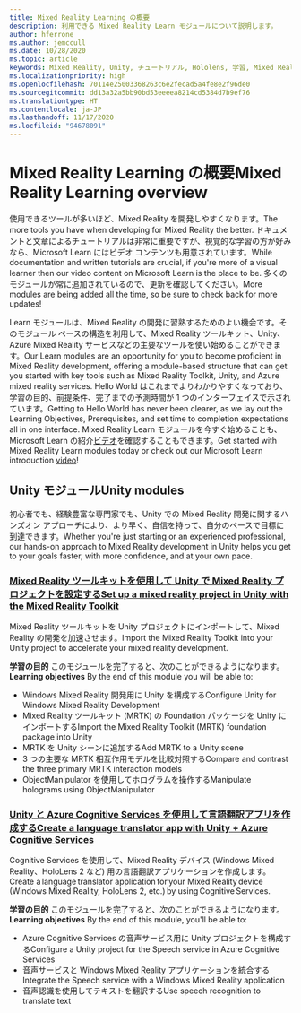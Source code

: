 ```yaml
---
title: Mixed Reality Learning の概要
description: 利用できる Mixed Reality Learn モジュールについて説明します。
author: hferrone
ms.author: jemccull
ms.date: 10/28/2020
ms.topic: article
keywords: Mixed Reality, Unity, チュートリアル, Hololens, 学習, Mixed Reality ヘッドセット, Windows Mixed Reality ヘッドセット, 仮想現実ヘッドセット, 仮想現実とは, 拡張現実とは, MRTK, Mixed Reality Toolkit, 言語翻訳, Azure, Azure Cognitive Services
ms.localizationpriority: high
ms.openlocfilehash: 70114e25003368263c6e2fecad5a4fe8e2f96de0
ms.sourcegitcommit: dd13a32a5bb90bd53eeeea8214cd5384d7b9ef76
ms.translationtype: HT
ms.contentlocale: ja-JP
ms.lasthandoff: 11/17/2020
ms.locfileid: "94678091"
---
```

# <a name="mixed-reality-learning-overview"></a><span data-ttu-id="fe0ee-104">Mixed Reality Learning の概要</span><span class="sxs-lookup"><span data-stu-id="fe0ee-104">Mixed Reality Learning overview</span></span>

<span data-ttu-id="fe0ee-105">使用できるツールが多いほど、Mixed Reality を開発しやすくなります。</span><span class="sxs-lookup"><span data-stu-id="fe0ee-105">The more tools you have when developing for Mixed Reality the better.</span></span> <span data-ttu-id="fe0ee-106">ドキュメントと文章によるチュートリアルは非常に重要ですが、視覚的な学習の方が好みなら、Microsoft Learn にはビデオ コンテンツも用意されています。</span><span class="sxs-lookup"><span data-stu-id="fe0ee-106">While documentation and written tutorials are crucial, if you're more of a visual learner then our video content on Microsoft Learn is the place to be.</span></span> <span data-ttu-id="fe0ee-107">多くのモジュールが常に追加されているので、更新を確認してください。</span><span class="sxs-lookup"><span data-stu-id="fe0ee-107">More modules are being added all the time, so be sure to check back for more updates!</span></span>

<span data-ttu-id="fe0ee-108">Learn モジュールは、Mixed Reality の開発に習熟するためのよい機会です。そのモジュール ベースの構造を利用して、Mixed Reality ツールキット、Unity、Azure Mixed Reality サービスなどの主要なツールを使い始めることができます。</span><span class="sxs-lookup"><span data-stu-id="fe0ee-108">Our Learn modules are an opportunity for you to become proficient in Mixed Reality development, offering a module-based structure that can get you started with key tools such as Mixed Reality Toolkit, Unity, and Azure mixed reality services.</span></span> <span data-ttu-id="fe0ee-109">Hello World はこれまでよりわかりやすくなっており、学習の目的、前提条件、完了までの予測時間が 1 つのインターフェイスで示されています。</span><span class="sxs-lookup"><span data-stu-id="fe0ee-109">Getting to Hello World has never been clearer, as we lay out the Learning Objectives, Prerequisites, and set time to completion expectations all in one interface.</span></span> <span data-ttu-id="fe0ee-110">Mixed Reality Learn モジュールを今すぐ始めることも、Microsoft Learn の紹介[ビデオ](https://channel9.msdn.com/Blogs/One-Dev-Minute/What-is-Microsoft-Learn)を確認することもできます。</span><span class="sxs-lookup"><span data-stu-id="fe0ee-110">Get started with Mixed Reality Learn modules today or check out our Microsoft Learn introduction [video](https://channel9.msdn.com/Blogs/One-Dev-Minute/What-is-Microsoft-Learn)!</span></span>

## <a name="unity-modules"></a><span data-ttu-id="fe0ee-111">Unity モジュール</span><span class="sxs-lookup"><span data-stu-id="fe0ee-111">Unity modules</span></span>

<span data-ttu-id="fe0ee-112">初心者でも、経験豊富な専門家でも、Unity での Mixed Reality 開発に関するハンズオン アプローチにより、より早く、自信を持って、自分のペースで目標に到達できます。</span><span class="sxs-lookup"><span data-stu-id="fe0ee-112">Whether you're just starting or an experienced professional, our hands-on approach to Mixed Reality development in Unity helps you get to your goals faster, with more confidence, and at your own pace.</span></span>

### <a name="set-up-a-mixed-reality-project-in-unity-with-the-mixed-reality-toolkit"></a>[<span data-ttu-id="fe0ee-113">Mixed Reality ツールキットを使用して Unity で Mixed Reality プロジェクトを設定する</span><span class="sxs-lookup"><span data-stu-id="fe0ee-113">Set up a mixed reality project in Unity with the Mixed Reality Toolkit</span></span>](https://docs.microsoft.com/learn/modules/mixed-reality-toolkit-project-unity/)

<span data-ttu-id="fe0ee-114">Mixed Reality ツールキットを Unity プロジェクトにインポートして、Mixed Reality の開発を加速させます。</span><span class="sxs-lookup"><span data-stu-id="fe0ee-114">Import the Mixed Reality Toolkit into your Unity project to accelerate your mixed reality development.</span></span>

<span data-ttu-id="fe0ee-115">**学習の目的** このモジュールを完了すると、次のことができるようになります。</span><span class="sxs-lookup"><span data-stu-id="fe0ee-115">**Learning objectives** By the end of this module you will be able to:</span></span>

* <span data-ttu-id="fe0ee-116">Windows Mixed Reality 開発用に Unity を構成する</span><span class="sxs-lookup"><span data-stu-id="fe0ee-116">Configure Unity for Windows Mixed Reality Development</span></span>
* <span data-ttu-id="fe0ee-117">Mixed Reality ツールキット (MRTK) の Foundation パッケージを Unity にインポートする</span><span class="sxs-lookup"><span data-stu-id="fe0ee-117">Import the Mixed Reality Toolkit (MRTK) foundation package into Unity</span></span>
* <span data-ttu-id="fe0ee-118">MRTK を Unity シーンに追加する</span><span class="sxs-lookup"><span data-stu-id="fe0ee-118">Add MRTK to a Unity scene</span></span>
* <span data-ttu-id="fe0ee-119">3 つの主要な MRTK 相互作用モデルを比較対照する</span><span class="sxs-lookup"><span data-stu-id="fe0ee-119">Compare and contrast the three primary MRTK interaction models</span></span>
* <span data-ttu-id="fe0ee-120">ObjectManipulator を使用してホログラムを操作する</span><span class="sxs-lookup"><span data-stu-id="fe0ee-120">Manipulate holograms using ObjectManipulator</span></span>

### <a name="create-a-language-translator-app-with-unity--azure-cognitive-services"></a>[<span data-ttu-id="fe0ee-121">Unity と Azure Cognitive Services を使用して言語翻訳アプリを作成する</span><span class="sxs-lookup"><span data-stu-id="fe0ee-121">Create a language translator app with Unity + Azure Cognitive Services</span></span>](https://docs.microsoft.com/learn/modules/create-language-translator-mixed-reality-application-unity-azure-cognitive-services/)

<span data-ttu-id="fe0ee-122">Cognitive Services を使用して、Mixed Reality デバイス (Windows Mixed Reality、HoloLens 2 など) 用の言語翻訳アプリケーションを作成します。</span><span class="sxs-lookup"><span data-stu-id="fe0ee-122">Create a language translator application for your Mixed Reality device (Windows Mixed Reality, HoloLens 2, etc.) by using Cognitive Services.</span></span>

<span data-ttu-id="fe0ee-123">**学習の目的** このモジュールを完了すると、次のことができるようになります。</span><span class="sxs-lookup"><span data-stu-id="fe0ee-123">**Learning objectives** By the end of this module, you'll be able to:</span></span>

* <span data-ttu-id="fe0ee-124">Azure Cognitive Services の音声サービス用に Unity プロジェクトを構成する</span><span class="sxs-lookup"><span data-stu-id="fe0ee-124">Configure a Unity project for the Speech service in Azure Cognitive Services</span></span>
* <span data-ttu-id="fe0ee-125">音声サービスと Windows Mixed Reality アプリケーションを統合する</span><span class="sxs-lookup"><span data-stu-id="fe0ee-125">Integrate the Speech service with a Windows Mixed Reality application</span></span>
* <span data-ttu-id="fe0ee-126">音声認識を使用してテキストを翻訳する</span><span class="sxs-lookup"><span data-stu-id="fe0ee-126">Use speech recognition to translate text</span></span>